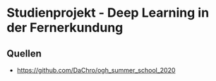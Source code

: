# Studienprojekt - Deep Learning in der Fernerkundung

## Quellen
* https://github.com/DaChro/ogh_summer_school_2020